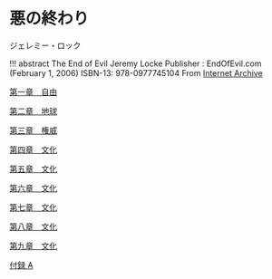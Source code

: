 # 悪の終わり

ジェレミー・ロック

!!! abstract
    The End of Evil
    Jeremy Locke
    Publisher : EndOfEvil.com (February 1, 2006)
    ISBN-13: 978-0977745104
    From [Internet Archive](https://archive.org/details/the-end-of-all-evil-jeremy-locke)

[第一章　自由](./Chapter_1_JP.md)

[第二章　地球](./Chapter_2_JP.md)

[第三章　権威](./Chapter_3_JP.md)

[第四章　文化](./Chapter_4_JP.md)

[第五章　文化](./Chapter_5_JP.md)

[第六章　文化](./Chapter_6_JP.md)

[第七章　文化](./Chapter_7_JP.md)

[第八章　文化](./Chapter_8_JP.md)

[第九章　文化](./Chapter_9_JP.md)

[付録 A](./Appendix_A_JP.md)
